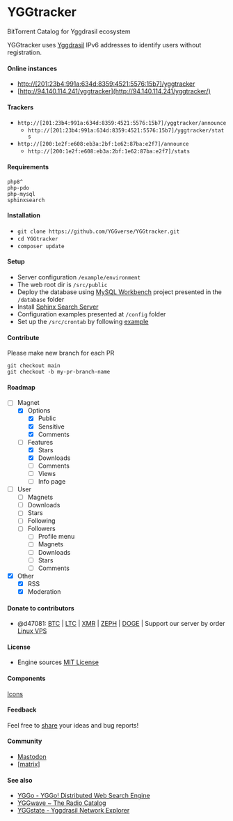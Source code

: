 # YGGtracker

BitTorrent Catalog for Yggdrasil ecosystem

YGGtracker uses [Yggdrasil](https://github.com/yggdrasil-network/yggdrasil-go) IPv6 addresses to identify users without registration.

#### Online instances

  * [http://[201:23b4:991a:634d:8359:4521:5576:15b7]/yggtracker](http://[201:23b4:991a:634d:8359:4521:5576:15b7]/yggtracker/)
  * [http://94.140.114.241/yggtracker](http://94.140.114.241/yggtracker/)

#### Trackers

  * `http://[201:23b4:991a:634d:8359:4521:5576:15b7]/yggtracker/announce`
    + `http://[201:23b4:991a:634d:8359:4521:5576:15b7]/yggtracker/stats`
  * `http://[200:1e2f:e608:eb3a:2bf:1e62:87ba:e2f7]/announce`
    + `http://[200:1e2f:e608:eb3a:2bf:1e62:87ba:e2f7]/stats`

#### Requirements

```
php8^
php-pdo
php-mysql
sphinxsearch
```
#### Installation

* `git clone https://github.com/YGGverse/YGGtracker.git`
* `cd YGGtracker`
* `composer update`

#### Setup
* Server configuration `/example/environment`
* The web root dir is `/src/public`
* Deploy the database using [MySQL Workbench](https://www.mysql.com/products/workbench) project presented in the `/database` folder
* Install [Sphinx Search Server](https://sphinxsearch.com)
* Configuration examples presented at `/config` folder
* Set up the `/src/crontab` by following [example](https://github.com/YGGverse/YGGtracker/blob/main/example/environment/crontab)

#### Contribute

Please make new branch for each PR

```
git checkout main
git checkout -b my-pr-branch-name
```

#### Roadmap

* [ ] Magnet
  + [x] Options
    + [x] Public
    + [x] Sensitive
    + [x] Comments
  + [ ] Features
    + [x] Stars
    + [x] Downloads
    + [ ] Comments
    + [ ] Views
    + [ ] Info page

* [ ] User
  + [ ] Magnets
  + [ ] Downloads
  + [ ] Stars
  + [ ] Following
  + [ ] Followers
    + [ ] Profile menu
    + [ ] Magnets
    + [ ] Downloads
    + [ ] Stars
    + [ ] Comments

* [x] Other
  + [x] RSS
  + [x] Moderation

#### Donate to contributors

* @d47081: [BTC](https://www.blockchain.com/explorer/addresses/btc/bc1qngdf2kwty6djjqpk0ynkpq9wmlrmtm7e0c534y) | [LTC](https://live.blockcypher.com/ltc/address/LUSiqzKsfB1vBLvpu515DZktG9ioKqLyj7) | [XMR](835gSR1Uvka19gnWPkU2pyRozZugRZSPHDuFL6YajaAqjEtMwSPr4jafM8idRuBWo7AWD3pwFQSYRMRW9XezqrK4BEXBgXE) | [ZEPH](ZEPHsADHXqnhfWhXrRcXnyBQMucE3NM7Ng5ZVB99XwA38PTnbjLKpCwcQVgoie8EJuWozKgBiTmDFW4iY7fNEgSEWyAy4dotqtX) | [DOGE](https://dogechain.info/address/D5Sez493ibLqTpyB3xwQUspZvJ1cxEdRNQ) | Support our server by order [Linux VPS](https://www.yourserver.se/portal/aff.php?aff=610)

#### License

* Engine sources [MIT License](https://github.com/YGGverse/YGGtracker/blob/main/LICENSE)

#### Components

[Icons](https://icons.getbootstrap.com)

#### Feedback

Feel free to [share](https://github.com/YGGverse/YGGtracker/issues) your ideas and bug reports!

#### Community

* [Mastodon](https://mastodon.social/@YGGverse)
* [[matrix]](https://matrix.to/#/#YGGtracker:matrix.org)

#### See also

* [YGGo - YGGo! Distributed Web Search Engine ](https://github.com/YGGverse/YGGo)
* [YGGwave ~ The Radio Catalog](https://github.com/YGGverse/YGGwave)
* [YGGstate - Yggdrasil Network Explorer](https://github.com/YGGverse/YGGstate)